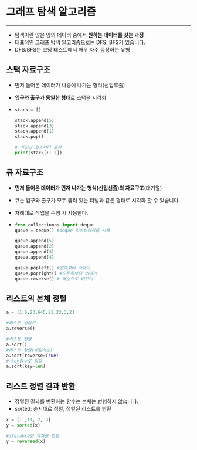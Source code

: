 # 그래프 탐색 알고리즘

---

- 탐색이란 많은 양의 데이터 중에서 **원하는 데이터를 찾는 과정**
- 대표적인 그래프 탐색 알고리즘으로는 DFS, BFS가 있습니다.
- DFS/BFS는 코딩 테스트에서 매우 자주 등장하는 유형

## 스택 자료구조

- 먼저 들어온 데이터가 나중에 나가는 형식(선입후출)

- **입구와 출구가 동일한 형태**로 스택을 시각화

- ```python
  stack = []
  
  stack.append(5)
  stack.append(3)
  stack.append(1)
  stack.pop()
  
  # 최상단 원소부터 출력
  print(stack[::-1])
  ```

  

## 큐 자료구조

- **먼저 들어온 데이터가 먼저 나가는 형식(선입선출)의 자료구조**(대기열)

- 큐는 입구와 출구가 모두 뚫려 있는 터널과 같은 형태로 시각화 할 수 있습니다.

- 차례대로 작업을 수행 시 사용한다.

- ````python
  from collectiuons import deque
  queue = deque() #deque 라이브러리를 사용
  
  queue.append(5)
  queue.append(2)
  queue.append(3)
  queue.append(4)
  
  queue.popleft() #왼쪽부터 꺼내기
  queue.popright() #오른쪽부터 꺼내기
  queue.reverse() # 역순으로 바꾸기
  ````
  



## 리스트의 본체 정렬

```python
a = [1,6,23,645,21,23,3,2]

#리스트 뒤집기
a.reverse()

#리스트 정렬
a.sort()
#리스트 정렬(내림차순)
a.sort(reverse=True)
# key함수로 정렬
a.sort(key=len)
```



## 리스트 정렬 결과 반환

- 정렬된 결과를 반환하는 함수는 본체는 변형하지 않습니다.
- sorted: 순서대로 정렬, 정렬된 리스트를 반환

```python
x = [1 ,11, 2, 3]
y = sorted(x)

#iterable한 객체를 반환
y = reversed(x)
```

